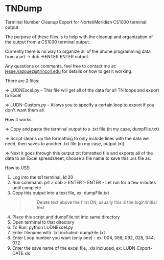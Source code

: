 TNDump
======

Terminal Number Cleanup Export for Nortel/Meridian CS1000 terminal output

The purpose of these files is to help with the cleanup and organization of the output from a CS1000 terminal output. 

Currently there is no way to organize all of the phone programming data from a prt -> dnb ->ENTER ENTER output.

Any questions or comments, feel free to contact me at: jesse.vazquez@trincoll.edu for details or how to get it working.

There are 2 files:

=> LUDNExcel.py - This file will get all of the data for all TN loops and export to Excel

=> LUDN-Custom.py - Allows you to specify a certain loop to export if you don't want them all

How it works: 

=> Copy and paste the terminal output to a .txt file (in my case, dumpFile.txt)

=> Script cleans up the formatting to only include lines with the data we need, then saves to another .txt file (in my case, output.txt)

=> Next it goes through this output.txt fomratted file and exports all of the data to an Excel spreadsheet, choose a file name to save this .xls file as.

How to USE:

1) Log into the ts1 terminal, ld 20
2) Run command: prt > dnb > ENTER > ENTER - Let run for a few minutes until complete
3) Copy this output into a text file, ex: dumpFile.txt
	>> Delete text above the first DN, usually this is the login/initial text
4) Place this script and dumpFile.txt into same directory
5) Open terminal to that directory
6) To Run: python LUDNExcel.py
7) Enter filename with .txt included: dumpFile.txt
8) Enter Loop number you want (only one) - ex: 004, 088, 092, 028, 044, 072
9) Enter the save name of the excel file, .xls included, ex: LUDN-Export-DATE.xls
